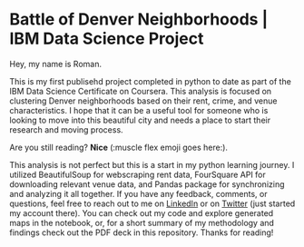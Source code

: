 # Battle of Denver Neighborhoods | IBM Data Science Project

Hey, my name is Roman.

This is my first publisehd project completed in python to date as part of the IBM Data Science Certificate on Coursera. This analysis is focused on clustering Denver neighborhoods based on their rent, crime, and venue characteristics. I hope that it can be a useful tool for someone who is looking to move into this beautiful city and needs a place to start their research and moving process. 

Are you still reading? **Nice** (:muscle flex emoji goes here:). 

This analysis is not perfect but this is a start in my python learning journey. I utilized BeautifulSoup for webscraping rent data, FourSquare API for downloading relevant venue data, and Pandas package for synchronizing and analyzing it all together. If you have any feedback, comments, or questions, feel free to reach out to me on <a href='http://linkedin.com/in/romanpk/'>LinkedIn</a> or on <a href='https://twitter.com/theromanpk'>Twitter</a> (just started my account there). You can check out my code and explore generated maps in the notebook, or, for a short summary of my methodology and findings check out the PDF deck in this repository. Thanks for reading!
